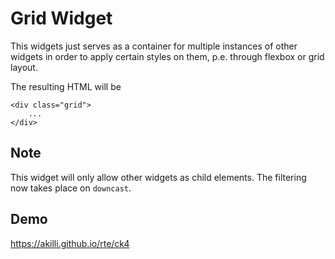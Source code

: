 # Grid Widget

This widgets just serves as a container for multiple instances of other widgets in order to apply certain styles on them, p.e. through flexbox or grid layout.

The resulting HTML will be

    <div class="grid">
        ...
    </div>

## Note

This widget will only allow other widgets as child elements. The filtering now takes place on `downcast`.

## Demo

https://akilli.github.io/rte/ck4
